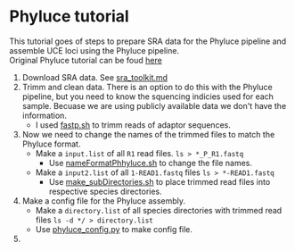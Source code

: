 # Phyluce tutorial
This tutorial goes of steps to prepare SRA data for the Phyluce pipeline and assemble UCE loci using the Phyluce pipeline.  
Original Phyluce tutorial can be foud [here](https://phyluce.readthedocs.io/en/latest/tutorials/tutorial-1.html)

1. Download SRA data. See [sra_toolkit.md](sra_toolkit.md)
2. Trimm and clean data. There is an option to do this with the Phyluce pipeline, but you need to know the squencing indicies used for each sample. Becuase we are using publicly available data we don't have the information.
   * I used [fastp.sh](fastp.sh) to trimm reads of adaptor sequences.
3. Now we need to change the names of the trimmed files to match the Phyluce format.
   * Make a `input.list` of all `R1` read files. `ls > *_P_R1.fastq`
     - Use [nameFormatPhhyluce.sh](nameFormatPhyluce.sh) to change the file names.
   * Make a `input2.list` of all `1-READ1.fastq` files `ls > *-READ1.fastq`
     - Use [make_subDirectories.sh](make_subDirectories.sh) to place trimmed read files into respective species directories.      
5. Make a config file for the Phyluce assembly.
   * Make a `directory.list` of all species directories with trimmed read files `ls -d */ > directory.list`
   * Use [phyluce_config.py](phyluce_config.py) to make config file. 
6. 
